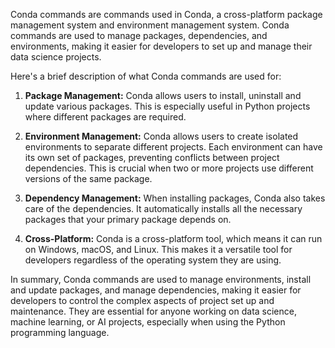 Conda commands are commands used in Conda, a cross-platform package management system and environment management system. Conda commands are used to manage packages, dependencies, and environments, making it easier for developers to set up and manage their data science projects. 

Here's a brief description of what Conda commands are used for:

1. __Package Management:__ Conda allows users to install, uninstall and update various packages. This is especially useful in Python projects where different packages are required.

2. __Environment Management:__ Conda allows users to create isolated environments to separate different projects. Each environment can have its own set of packages, preventing conflicts between project dependencies. This is crucial when two or more projects use different versions of the same package.

3. __Dependency Management:__ When installing packages, Conda also takes care of the dependencies. It automatically installs all the necessary packages that your primary package depends on.

4. __Cross-Platform:__ Conda is a cross-platform tool, which means it can run on Windows, macOS, and Linux. This makes it a versatile tool for developers regardless of the operating system they are using.

In summary, Conda commands are used to manage environments, install and update packages, and manage dependencies, making it easier for developers to control the complex aspects of project set up and maintenance. They are essential for anyone working on data science, machine learning, or AI projects, especially when using the Python programming language.
